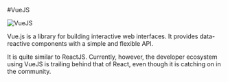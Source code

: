 #VueJS

![VueJS](https://camo.githubusercontent.com/728ce9f78c3139e76fa69925ad7cc502e32795d2/68747470733a2f2f7675656a732e6f72672f696d616765732f6c6f676f2e706e67)

Vue.js is a library for building interactive web interfaces. It provides data-reactive components with a simple and flexible API.

It is quite similar to ReactJS. Currently, however, the developer ecosystem using VueJS is trailing behind that of React, even though it is catching on in the community. 
